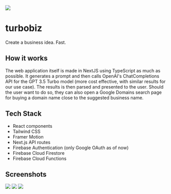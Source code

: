 <img src="https://firebasestorage.googleapis.com/v0/b/vk-cs-portfolio.appspot.com/o/Twitter%20header%20-%201.png?alt=media&token=a5c1c375-92a2-4e70-b47a-9689f8e3e8f9"/>

# turbobiz

Create a business idea. Fast.

## How it works

The web application itself is made in NextJS using TypeScript as much as possible. It generates a prompt and then calls OpenAI's ChatCompletions API for the GPT 3.5 Turbo model (more cost effective, with similar results for our use case). The results is then parsed and presented to the user. Should the user want to do so, they can also open a Google Domains search page for buying a domain name close to the suggested business name.

## Tech Stack 

* React components
* Tailwind CSS
* Framer Motion
* Next.js API routes
* Firebase Authentication (only Google OAuth as of now)
* Firebase Cloud Firestore
* Firebase Cloud Functions

## Screenshots

<img src="https://firebasestorage.googleapis.com/v0/b/vk-cs-portfolio.appspot.com/o/Screen%20Shot%202023-07-20%20at%207.21.09%20PM.png?alt=media&token=9d83d736-3b98-4f68-b61a-c9603bb281ab"/>
<img src="https://firebasestorage.googleapis.com/v0/b/vk-cs-portfolio.appspot.com/o/Screen%20Shot%202023-07-26%20at%207.55.36%20PM.png?alt=media&token=35609f07-8c99-4de5-a9e9-6c4cebba825c"/>
<img src="https://firebasestorage.googleapis.com/v0/b/vk-cs-portfolio.appspot.com/o/Screen%20Shot%202023-07-26%20at%207.55.57%20PM.png?alt=media&token=22b8f648-a22e-41b6-8f77-2c1c7d45eedd"/>
